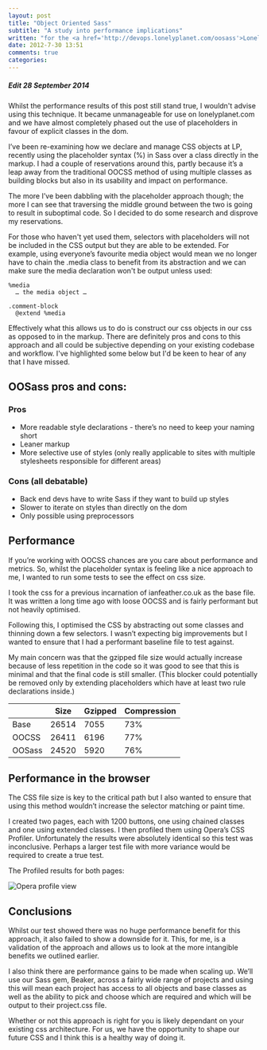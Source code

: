 ```yaml
---
layout: post
title: "Object Oriented Sass"
subtitle: "A study into performance implications"
written: "for the <a href='http://devops.lonelyplanet.com/oosass'>Lonely Planet DevOps blog</a>"
date: 2012-7-30 13:51
comments: true
categories:
---
```


<div class="edit">
  <h5 class="edit__title type--quatro">Edit <span class="edit__date">28 September 2014</span></h5>
  <p>Whilst the performance results of this post still stand true, I wouldn't advise using this technique. It became unmanageable for use on lonelyplanet.com and we have almost completely phased out the use of placeholders in favour of explicit classes in the dom.</p>
</div>


I’ve been re-examining how we declare and manage CSS objects at LP, recently using the placeholder syntax (%) in Sass over a class directly in the markup. I had a couple of reservations around this, partly because it’s a leap away from the traditional OOCSS method of using multiple classes as building blocks but also in its usability and impact on performance.

The more I’ve been dabbling with the placeholder approach though; the more I can see that traversing the middle ground between the two is going to result in suboptimal code. So I decided to do some research and disprove my reservations.

For those who haven't yet used them, selectors with placeholders will not be included in the CSS output but they are able to be extended. For example, using everyone’s favourite media object would mean we no longer have to chain the .media class to benefit from its abstraction and we can make sure the media declaration won't be output unless used:

<pre><code class="language-scss">%media
  … the media object …

.comment-block
  @extend %media
</code></pre>

Effectively what this allows us to do is construct our css objects in our css as opposed to in the markup. There are definitely pros and cons to this approach and all could be subjective depending on your existing codebase and workflow. I've highlighted some below but I'd be keen to hear of any that I have missed.

## OOSass pros and cons:

### Pros

- More readable style declarations - there’s no need to keep your naming short
- Leaner markup
- More selective use of styles (only really applicable to sites with multiple stylesheets responsible for different areas)

### Cons (all debatable)

- Back end devs have to write Sass if they want to build up styles
- Slower to iterate on styles than directly on the dom
- Only possible using preprocessors

## Performance

If you’re working with OOCSS chances are you care about performance and metrics. So, whilst the placeholder syntax is feeling like a nice approach to me, I wanted to run some tests to see the effect on css size.

I took the css for a previous incarnation of ianfeather.co.uk as the base file. It was written a long time ago with loose OOCSS and is fairly performant but not heavily optimised.

Following this, I optimised the CSS by abstracting out some classes and thinning down a few selectors. I wasn’t expecting big improvements but I wanted to ensure that I had a performant baseline file to test against.

My main concern was that the gzipped file size would actually increase because of less repetition in the code so it was good to see that this is minimal and that the final code is still smaller. (This blocker could potentially be removed only by extending placeholders which have at least two rule declarations inside.)

<table>
  <tbody>
    <thead class="table-header">
      <th>&nbsp;</th> <th>Size</th> <th>Gzipped</th> <th>Compression</th>
    </thead>
    <tr>
      <td>Base</td>
      <td data-label="Size" class="val">26514</td>
      <td data-label="Gzipped" class="val">7055</td>
      <td data-label="Compression" class="val">73%</td>
    </tr>
    <tr>
      <td>OOCSS</td>
      <td data-label="Size" class="val">26411</td>
      <td data-label="Gzipped" class="val">6196</td>
      <td data-label="Compression" class="val">77%</td>
    </tr>
    <tr>
      <td>OOSass</td>
      <td data-label="Size" class="val">24520</td>
      <td data-label="Gzipped" class="val">5920</td>
      <td data-label="Compression" class="val">76%</td>
    </tr>
  </tbody>
</table>

## Performance in the browser

The CSS file size is key to the critical path but I also wanted to ensure that using this method wouldn’t increase the selector matching or paint time.

I created two pages, each with 1200 buttons, one using chained classes and one using extended classes. I then profiled them using Opera’s CSS Profiler. Unfortunately the results were absolutely identical so this test was inconclusive. Perhaps a larger test file with more variance would be required to create a true test.

The Profiled results for both pages:

<img src="http://getfile3.posterous.com/getfile/files.posterous.com/temp-2012-07-30/gqljjyuevtomeeyHxwFoHctuaqjfAHBqCcuqEcufskGgoioubHnEzukhoqqe/opera-profile.jpg.scaled699.jpg" alt="Opera profile view" />

## Conclusions

Whilst our test showed there was no huge performance benefit for this approach, it also failed to show a downside for it. This, for me, is a validation of the approach and allows us to look at the more intangible benefits we outlined earlier.

I also think there are performance gains to be made when scaling up. We’ll use our Sass gem, Beaker, across a fairly wide range of projects and using this will mean each project has access to all objects and base classes as well as the ability to pick and choose which are required and which will be output to their project.css file.

Whether or not this approach is right for you is likely dependant on your existing css architecture. For us, we have the opportunity to shape our future CSS and I think this is a healthy way of doing it.
